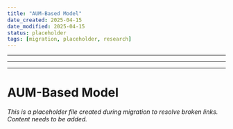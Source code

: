 ```yaml
---
title: "AUM-Based Model"
date_created: 2025-04-15
date_modified: 2025-04-15
status: placeholder
tags: [migration, placeholder, research]
---
```


---

---

---

# AUM-Based Model

*This is a placeholder file created during migration to resolve broken links. Content needs to be added.*
